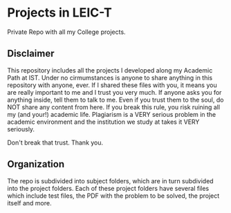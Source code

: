 # Projects in LEIC-T

Private Repo with all my College projects.

## Disclaimer

This repository includes all the projects I developed along my Academic Path at IST.
Under no cirmumstances is anyone to share anything in this repository with anyone, ever.
If I shared these files with you, it means you are really important to me and I trust you very much.
If anyone asks you for anything inside, tell them to talk to me. Even if you trust them to the soul, do NOT share any content from here.
If you break this rule, you risk ruining all my (and your!) academic life.
Plagiarism is a VERY serious problem in the academic environment and the institution we study at takes it VERY seriously.

Don't break that trust.
Thank you.

## Organization

The repo is subdivided into subject folders, which are in turn subdivided into the project folders.
Each of these project folders have several files which include test files, the PDF with the problem to be solved, the project itself and more.
